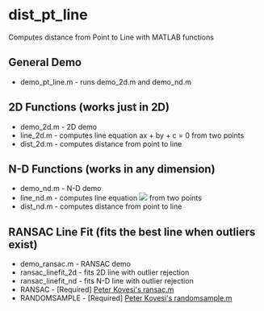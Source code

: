 # dist_pt_line

Computes distance from Point to Line with MATLAB functions

## General Demo

- demo_pt_line.m - runs demo_2d.m and demo_nd.m

## 2D Functions (works just in 2D)

- demo_2d.m - 2D demo
- line_2d.m - computes line equation ax + by + c = 0 from two points
- dist_2d.m - computes distance from point to line

## N-D Functions (works in any dimension)

- demo_nd.m - N-D demo
- line_nd.m - computes line equation ![](http://latex.codecogs.com/gif.latex?x&space;=&space;a&space;&plus;&space;t&space;\times&space;d&space;\:&space;\textup{for}\:&space;t&space;\in&space;\Re) from two points
- dist_nd.m - computes distance from point to line

## RANSAC Line Fit (fits the best line when outliers exist)

- demo_ransac.m - RANSAC demo
- ransac_linefit_2d - fits 2D line with outlier rejection
- ransac_linefit_nd - fits N-D line with outlier rejection
- RANSAC - [Required] [Peter Kovesi's ransac.m](https://www.peterkovesi.com/matlabfns/Robust/ransac.m)
- RANDOMSAMPLE - [Required] [Peter Kovesi's randomsample.m](https://www.peterkovesi.com/matlabfns/Robust/randomsample.m)
